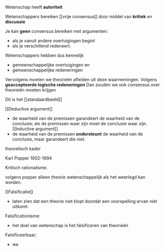 
Wetenschap heeft **autoriteit**

Wetenschappers bereiken [[vrije consensus]] door middel van **kritiek** en **discussie**

Je kan **geen** consensus bereiken met argumenten:
- als je vanuit andere overtuigingen begint
- als je verschillend redeneert.

Wetenschappers hebben dus kennelijk
- gemeenschappelijke overtuigingen en
- gemeenschappelijke redeneringen

Vervolgens moeten we theorieën afleiden uit deze waarnemingen.
Volgens **geaccepteerde logische redeneringen**
Dan zouden we ook consensus over theorieën moeten krijgen

Dit is het [[standaardbeeld]]

[[Deductive argument]]
- de waarheid van de premissen garandeert de waarheid van de conclusie; als de premissen waar zijn moet de conclusie waar zijn.
[[Inductive argument]]
- de waarheid van de premissen **ondersteunt** de waarheid van de conclusie, maar garandeert die niet. 

theoretisch kader

Karl Popper 1902-1994

Kritisch rationalisme.

volgens popper alleen theorie wetenschappelijk als het weerlegd kan worden.

[[Falsificatie]] 
- laten zien dat een theorie niet klopt doordat een voorspelling ervan niet uitkomt.

Falsificationisme:
- het doel van wetenschap is het falsificeren van theorieën

Falsificeerbaar;
- we